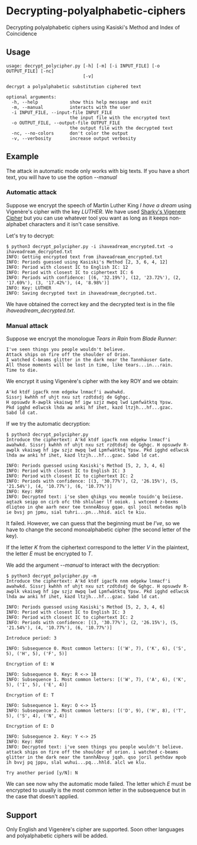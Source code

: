 # Decrypting-polyalphabetic-ciphers

Decrypting polyalphabetic ciphers using Kasiski's Method and Index of Coincidence

## Usage

    usage: decrypt_polycipher.py [-h] [-m] [-i INPUT_FILE] [-o OUTPUT_FILE] [-nc]
                                 [-v]

    decrypt a polyalphabetic substitution ciphered text

    optional arguments:
      -h, --help            show this help message and exit
      -m, --manual          interacts with the user
      -i INPUT_FILE, --input-file INPUT_FILE
                            the input file with the encrypted text
      -o OUTPUT_FILE, --output-file OUTPUT_FILE
                            the output file with the decrypted text
      -nc, --no-colors      don't color the output
      -v, --verbosity       increase output verbosity

## Example

The attack in automatic mode only works with big texts.
If you have a short text, you will have to use the option *--manual*

### Automatic attack

Suppose we encrypt the speech of Martin Luther King *I have a dream*
using Vigenère's cipher with the key *LUTHER*.
We have used [Sharky's Vigenere Cipher](http://sharkysoft.com/vigenere/)
but you can use whatever tool you want as long as it keeps
non-alphabet characters and it isn't case sensitive.

Let's try to decrypt:

    $ python3 decrypt_polycipher.py -i ihaveadream_encrypted.txt -o ihaveadream_decrypted.txt
    INFO: Getting encrypted text from ihaveadream_encrypted.txt
    INFO: Periods guessed using Kasiski's Method [2, 3, 6, 4, 12]
    INFO: Period with closest IC to English IC: 12
    INFO: Period with closest IC to ciphertext IC: 6
    INFO: Periods with confidence: [(6, '32.19%'), (12, '23.72%'), (2, '17.69%'), (3, '17.42%'), (4, '8.98%')]
    INFO: Key: LUTHER
    INFO: Saving decrypted text in ihaveadream_decrypted.txt.

We have obtained the correct key and the decrypted text is in the file *ihaveadream_decrypted.txt*.

### Manual attack

Suppose we encrypt the monologue *Tears in Rain* from *Blade Runner*:

    I've seen things you people wouldn't believe.
    Attack ships on fire off the shoulder of Orion.
    I watched C-beams glitter in the dark near the Tannhäuser Gate.
    All those moments will be lost in time, like tears...in...rain.
    Time to die.

We encrypt it using Vigenère's cipher with the key ROY and we obtain:

    A'kd ktdf igacfk nnm edgekw lnmacf'i awahwkd.
    Sissrj kwhhh nf uhjt nxu szt rzdtdsdj de Gghgc.
    H opsuwdv R-awplk vkaiswg hf igw szjz mwpq lwd Lpmfwätktq Ypsw.
    Pkd igghd edlwcsk lhda aw anki hf ihet, kazd ltzjh...hf...gzac.
    Sabd ld cat.

If we try the automatic decryption:

    $ python3 decrypt_polycipher.py
    Introduce the ciphertext: A'kd ktdf igacfk nnm edgekw lnmacf'i awahwkd. Sissrj kwhhh nf uhjt nxu szt rzdtdsdj de Gghgc. H opsuwdv R-awplk vkaiswg hf igw szjz mwpq lwd Lpmfwätktq Ypsw. Pkd igghd edlwcsk lhda aw anki hf ihet, kazd ltzjh...hf...gzac. Sabd ld cat.

    INFO: Periods guessed using Kasiski's Method [5, 2, 3, 4, 6]
    INFO: Period with closest IC to English IC: 3
    INFO: Period with closest IC to ciphertext IC: 2
    INFO: Periods with confidence: [(3, '30.77%'), (2, '26.15%'), (5, '21.54%'), (4, '10.77%'), (6, '10.77%')]
    INFO: Key: RRY
    INFO: Decrypted text: i'se sben qhikgs vou meomle touidn'q beiiese. aqtazk seipp on cirb ofc thb shlulaer lf ooiok. i wxtceed z-bexms dliqteo in qhe aarh nexr tee txnneÄbsuy gqae. qsl jooil metedas mplb ie bvsj pn jpmu, sial tuhri...pn...hhid. aicl te kiu.

It failed. However, we can guess that the beginning must be *I've*, so we have to change the second
monoalphabetic cipher (the second letter of the key).

If the letter *K* from the ciphertext correspond to the letter *V* in the plaintext,
the letter *E* must be encrypted to *T*.

We add the argument *--manual* to interact with the decryption:

    $ python3 decrypt_polycipher.py -m
    Introduce the ciphertext: A'kd ktdf igacfk nnm edgekw lnmacf'i awahwkd. Sissrj kwhhh nf uhjt nxu szt rzdtdsdj de Gghgc. H opsuwdv R-awplk vkaiswg hf igw szjz mwpq lwd Lpmfwätktq Ypsw. Pkd igghd edlwcsk lhda aw anki hf ihet, kazd ltzjh...hf...gzac. Sabd ld cat.

    INFO: Periods guessed using Kasiski's Method [5, 2, 3, 4, 6]
    INFO: Period with closest IC to English IC: 3
    INFO: Period with closest IC to ciphertext IC: 2
    INFO: Periods with confidence: [(3, '30.77%'), (2, '26.15%'), (5, '21.54%'), (4, '10.77%'), (6, '10.77%')]

    Introduce period: 3

    INFO: Subsequence 0. Most common letters: [('W', 7), ('K', 6), ('S', 5), ('H', 5), ('F', 5)]

    Encryption of E: W

    INFO: Subsequence 0. Key: R <-> 18
    INFO: Subsequence 1. Most common letters: [('W', 7), ('A', 6), ('K', 5), ('I', 5), ('E', 4)]

    Encryption of E: T

    INFO: Subsequence 1. Key: O <-> 15
    INFO: Subsequence 2. Most common letters: [('D', 9), ('H', 8), ('T', 5), ('S', 4), ('N', 4)]

    Encryption of E: D

    INFO: Subsequence 2. Key: Y <-> 25
    INFO: Key: ROY
    INFO: Decrypted text: i've seen things you people wouldn't believe. attack ships on fire off the shoulder of orion. i watched c-beams glitter in the dark near the tannhÄbvuy jqah. qso joril pethdav mpob ih bvvj pq jppu, slal wuhui...pq...hhld. alcl we klu.

    Try another period [y/N]: N

We can see now why the automatic mode failed. The letter which *E* must be encrypted to
usually is the most common letter in the subsequence but in the case that doesn't applied.

## Support

Only English and Vigenère's cipher are supported.
Soon other languages and polyalphabetic ciphers will be added.
